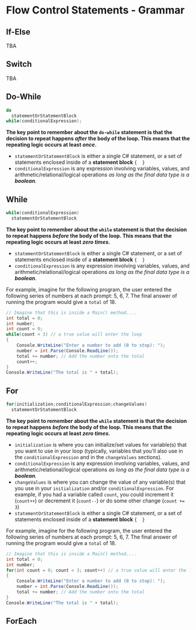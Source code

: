 # Flow Control Statements - Grammar

## If-Else

TBA

## Switch

TBA

## Do-While

```csharp
do
  statementOrStatementBlock
while(conditionalExpression);
```

**The key point to remember about the `do-while` statement is that the decision to repeat happens *after* the body of the loop. This means that the repeating logic occurs at least *once*.**

- `statementOrStatementBlock` is either a single C# statement, or a set of statements enclosed inside of a **statement block** `{  }`
- `conditionalExpression` is any expression involving variables, values, and arithmetic/relational/logical operations *as long as the final data type is a **boolean**.*

## While

```csharp
while(conditionalExpression)
  statementOrStatementBlock
```

**The key point to remember about the `while` statement is that the decision to repeat happens *before* the body of the loop. This means that the repeating logic occurs at least *zero times*.**

- `statementOrStatementBlock` is either a single C# statement, or a set of statements enclosed inside of a **statement block** `{  }`
- `conditionalExpression` is any expression involving variables, values, and arithmetic/relational/logical operations *as long as the final data type is a **boolean**.*

For example, imagine for the following program, the user entered the following series of numbers at each prompt: 5, 6, 7. The final answer of running the program would give a `total` of 18.

```csharp
// Imagine that this is inside a Main() method....
int total = 0;
int number;
int count = 0;
while(count < 3) // a true value will enter the loop
{
    Console.WriteLine("Enter a number to add (0 to stop): ");
    number = int.Parse(Console.ReadLine());	
    total += number; // Add the number onto the total
    count++;
}
Console.WriteLine("The total is " + total);
```

## For

```csharp
for(initialization;conditionalExpression;changeValues)
  statementOrStatementBlock
```

**The key point to remember about the `while` statement is that the decision to repeat happens *before* the body of the loop. This means that the repeating logic occurs at least *zero times*.**

- `initialization` is where you can initialize/set values for variable(s) that you want to use in your loop (typically, variables that you'll also use in the `conditionalExpression` and in the `changeValues` sections).
- `conditionalExpression` is any expression involving variables, values, and arithmetic/relational/logical operations *as long as the final data type is a **boolean**.*
- `changeValues` is where you can change the value of any variable(s) that you use in your `initialization` and/or `conditionalExpression`. For example, if you had a variable called `count`, you could increment it (`count++`) or decrement it (`count--`) or do some other change (`count += 3`)
- `statementOrStatementBlock` is either a single C# statement, or a set of statements enclosed inside of a **statement block** `{  }`

For example, imagine for the following program, the user entered the following series of numbers at each prompt: 5, 6, 7. The final answer of running the program would give a `total` of 18.

```csharp
// Imagine that this is inside a Main() method....
int total = 0;
int number;
for(int count = 0; count < 3; count++) // a true value will enter the loop
{
    Console.WriteLine("Enter a number to add (0 to stop): ");
    number = int.Parse(Console.ReadLine());	
    total += number; // Add the number onto the total
}
Console.WriteLine("The total is " + total);
```

## ForEach

